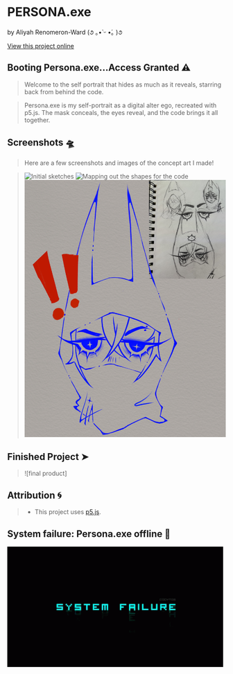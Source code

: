 # PERSONA.exe

by Aliyah Renomeron-Ward (૭ ｡•̀ ᵕ •́｡ )૭

[View this project online](https://xp30n.github.io/CART-253/topics/art-jam)

## Booting Persona.exe...Access Granted ⚠

> Welcome to the self portrait that hides as much as it reveals, starring back from behind the code.

> Persona.exe is my self-portrait as a digital alter ego, recreated with p5.js. The mask conceals, the eyes reveal, and the code brings it all together.

## Screenshots 🛸

> Here are a few screenshots and images of the concept art I made!

> ![Initial sketches](./assets/images/sketches.png)
> ![Mapping out the shapes for the code](./assets/images/shape-mapping.JPG)
> ![Final Render](./assets/images/final-lineart-render.jpg)

## Finished Project ➤

> ![final product]

## Attribution 🌀

> - This project uses [p5.js](https://p5js.org).

## System failure: Persona.exe offline 🚫

![System Gif](./assets/images/system-failure.gif)⠀⠀⠀⠀⠀⠀⠀⠀⠀⠀⠀⠀⠀⠀⠀⠀⠀⠀⠀⠀⠀⠀⠀⠀⠀⠀⠀⠀⠀⠀⠀⠀⠀
